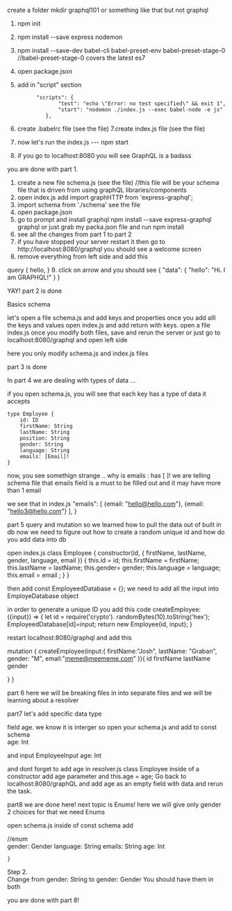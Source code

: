 create a folder mkdir graphql101 or something like that but not graphql
1. npm init 
2. npm install --save express nodemon
3. npm install --save-dev babel-cli babel-preset-env babel-preset-stage-0 
//babel-preset-stage-0  covers the latest es7 
4. open package.json
5. add in "script" section 

             "scripts": {
                    "test": "echo \"Error: no test specified\" && exit 1",
                    "start": "nodemon ./index.js --exec babel-node -e js"
                },
6. create .babelrc file (see the file)
7.create index.js file (see the file)
8. now let's run the index.js --- npm start
9. if you go to localhost:8080 you will see GraphQL is a badass

you are done with  part 1.

1. create a new file schema.js (see the file)
//this file will be your schema file that is driven from using graphQL libraries/components
2. open index.js add 
    import graphHTTP from 'express-graphql';
3. import schema from './schema'  see the file
4. open package.json 
5. go to prompt and install graphql
    npm install --save express-graphql graphql or just grab my packa.json file and run npm install
6. see all the changes from part 1 to part 2 
7. if you have stopped your server restart it then go to http://localhost:8080/graphql you should see a welcome screen
8. remove everything from left side and add this 

query {
  hello,
}
9. click on arrow  and you should see 
{
  "data": {
    "hello": "Hi. I am GRAPHQL!"
  }
}

YAY! part 2 is done

Basics schema

let's open a file schema.js and add keys and properties
once you add alll the keys and values open index.js and  add return with keys. open a file index.js 
once you modify both files, save and rerun the server or just go to localhost:8080/graphql and open left side

here you only modify schema.js and index.js files 

 part 3 is done

In part 4 we are dealing with types of data ... 

if you open schema.js, you will see that each key has a type of data it accepts

    type Employee {
        id: ID
        firstName: String
        lastName: String
        position: String
        gender: String
        language: String
        emails: [Email]!
    }

now, you see somethign strange .. why is emails : has [ ]!
we are telling schema file that emails field is a must to be filled out and it may have more than 1 email

we see that in index.js 
        "emails": [
            {email: "hello@hello.com"},
            {email: "hello3@hello.com"}
    ],
    }

part 5 
query and mutation
so we learned how to pull the data out of built in db now we need to figure out how to create a random unique id 
and how do you add data into db 

open index.js
class Employee {
    constructor(id, { firstName, lastName, gender, language, email }) {
        this.id = id;
        this.firstName = firstName;
        this.lastName = lastName;
        this.gender= gender;
        this.language = language;
        this.email  = email ;
    }
}

then add const EmployeedDatabase = {};
we need to add all the input into EmployeDatabase object

in order to generate a unique ID you add this code 
createEmployee: ({input}) => {
    let id = require('crypto'). randomBytes(10).toString('hex');
    EmployeedDatabase[id]=input;
    return new Employee(id, input);
}

restart localhost:8080/graphql
and add this

mutation {
  createEmployee(input:{
    firstName:"Josh",
    lastName: "Graban",
    gender: "M",
    email:"meme@meememe.com"
  }){
    id
    firstName
    lastName
    gender
    
  }
}

part 6
here we will be breaking files in into separate files and we will be learning about a resolver

part7
let's add specific data type 

field age. we know it is interger so open your 
schema.js and add to const schema         
            age: Int

and input EmployeeInput
           age: Int

and dont forget to add age in resolver.js
        class Employee inside of a constructor add age parameter and 
        this.age = age;
Go back to localhost:8080/graphQL and add age as an empty field with data and rerun the task.


part8 
we are done here! next topic is Enums!
here we will give only gender 2 choices 
for that we need Enums

open schema.js 
inside of const schema add 

 //enum      
        gender: Gender
        language: String
        emails: String
        age: Int

    }
    
Step 2.     
    Change from gender: String to  gender: Gender
    You should have them in both 

you are done with part 8!

